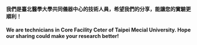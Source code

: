 #### 我們是臺北醫學大學共同儀器中心的技術人員，希望我們的分享，能讓您的實驗更順利！
#### We are technicians in Core Facility Ceter of Taipei Mecial University. Hope our sharing could make your research better!

<!--
**tmucfc/tmucfc** is a ✨ _special_ ✨ repository because its `README.md` (this file) appears on your GitHub profile.

Here are some ideas to get you started:

- 🔭 I’m currently working on ...
- 🌱 I’m currently learning ...
- 👯 I’m looking to collaborate on ...
- 🤔 I’m looking for help with ...
- 💬 Ask me about ...
- 📫 How to reach me: ...
- 😄 Pronouns: ...
- ⚡ Fun fact: ...
-->
